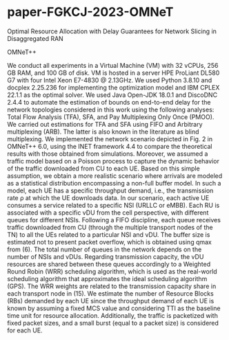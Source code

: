 # paper-FGKCJ-2023-OMNeT

Optimal Resource Allocation with Delay Guarantees for Network Slicing in Disaggregated RAN

OMNeT++

We conduct all experiments in a Virtual Machine (VM) with 32 vCPUs, 256 GB RAM, and 100 GB of disk. VM is hosted in a server HPE ProLiant DL580 G7 with four Intel Xeon E7-4830 @ 2.13GHz. We used Python 3.8.10 and docplex 2.25.236 for implementing the optimization model and IBM CPLEX 22.1.1 as the optimal solver. We used Java Open-JDK 18.0.1 and DiscoDNC 2.4.4 to automate the estimation of bounds on end-to-end delay for the network topologies considered in this work using the following analyses: Total Flow Analysis (TFA), SFA, and Pay Multiplexing Only Once (PMOO). We carried out estimations for TFA and SFA using FIFO and Arbitrary multiplexing (ARB). The latter is also known in the literature as blind multiplexing. We implemented the network scenario depicted in Fig. 2 in OMNeT++ 6.0, using the INET framework 4.4 to compare the theoretical results with those obtained from simulations. Moreover, we assumed a traffic model based on a Poisson process to capture the dynamic behavior of the traffic downloaded from CU to each UE. Based on this simple assumption, we obtain a more realistic scenario where arrivals are modeled as a statistical distribution encompassing a non-full buffer model. In such a model, each UE has a specific throughput demand, i.e., the transmission rate ρ at which the UE downloads data. In our scenario, each active UE consumes a service related to a specific NSI (URLLC or eMBB). Each RU is associated with a specific vDU from the cell perspective, with different queues for different NSIs. Following a FIFO discipline, each queue receives traffic downloaded from CU (through the multiple transport nodes of the TN) to all the UEs related to a particular NSI and vDU. The buffer size is estimated not to present packet overflow, which is obtained using qmax from (6). The total number of queues in the network depends on the number of NSIs and vDUs. Regarding transmission capacity, the vDU resources are shared between these queues accordingly to a Weighted Round Robin (WRR) scheduling algorithm, which is used as the real-world scheduling algorithm that approximates the ideal scheduling algorithm (GPS). The WRR weights are related to the transmission capacity share in each transport node in (15). We estimate the number of Resource Blocks (RBs) demanded by each UE since the throughput demand of each UE is known by assuming a fixed MCS value and considering TTI as the baseline time unit for resource allocation. Additionally, the traffic is packetized with fixed packet sizes, and a small burst (equal to a packet size) is considered for each UE.
